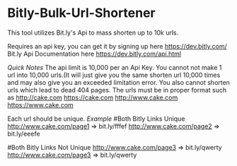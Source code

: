# Bitly-Bulk-Url-Shortener
This tool utilizes Bit.ly's Api to mass shorten up to 10k urls.

Requires an api key, you can get it by signing up here https://dev.bitly.com/
Bit.ly Api Documentation here https://dev.bitly.com/api.html

*Quick Notes*
The api limit is 10,000 per an Api Key.
You cannot  not make 1 url into 10,000 urls.(It will just give you the same shorten url 10,000 times and may also give you an exceeded limitation error.
You also cannot shorten urls which lead to dead 404 pages.
The urls must be in proper format such as http://cake.com https://cake.com http://www.cake.com https://www.cake.com

Each url should be unique.
*Example*
#Both Bitly Links Unique
http://www.cake.com/page1 => bit.ly/fffef 
http://www.cake.com/page2 => bit.ly/eeefe

#Both Bitly Links Not Unique
http://www.cake.com/page3 => bit.ly/qwerty
http://www.cake.com/page3 => bit.ly/qwerty


